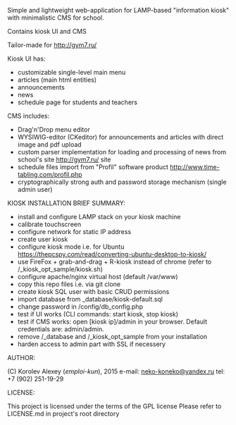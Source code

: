 Simple and lightweight web-application for LAMP-based "information kiosk" with minimalistic CMS for school.

Contains kiosk UI and CMS

Tailor-made for http://gym7.ru/

Kiosk UI has:

 - customizable single-level main menu
 - articles (main html entities)
 - announcements
 - news
 - schedule page for students and teachers


CMS includes:

 - Drag'n'Drop menu editor
 - WYSIWIG-editor (CKeditor) for announcements and articles with direct image and pdf upload
 - custom parser implementation for loading and processing of news from school's site http://gym7.ru/ site
 - schedule files import from "Profil" software product http://www.time-tabling.com/profil.php
 - cryptographically strong auth and password storage mechanism (single admin user)


KIOSK INSTALLATION BRIEF SUMMARY:

- install and configure LAMP stack on your kiosk machine
- calibrate touchscreen
- configure network for static IP address
- create user kiosk
- configure kiosk mode i.e. for Ubuntu https://thepcspy.com/read/converting-ubuntu-desktop-to-kiosk/
- use FireFox + grab-and-drag + R-kiosk instead of chrome (refer to /_kiosk_opt_sample/kiosk.sh)
- configure apache/nginx virtual host (default /var/www)
- copy this repo files i.e. via git clone
- create kiosk SQL user with basic CRUD permissions 
- import database from _database/kiosk-default.sql
- change password in /config/db_config.php
- test if UI works (CLI commands: start kiosk, stop kiosk)
- test if CMS works: open [kiosk ip]/admin in your browser. Default credentials are: admin/admin.
- remove /_database and /_kiosk_opt_sample from your installation
- harden access to admin part with SSL if necessery

AUTHOR:

(C) Korolev Alexey (_emploi-kun_), 2015
e-mail: neko-koneko@yandex.ru
tel: +7 (902) 251-19-29

LICENSE:

This project is licensed under the terms of the GPL license
Please refer to LICENSE.md in project's root directory
